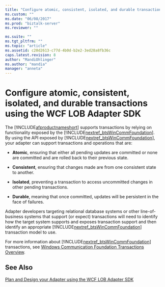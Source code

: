 ```yaml
---
title: "Configure atomic, consistent, isolated, and durable transactions using the WCF LOB Adapter SDK | Microsoft Docs"
ms.custom: ""
ms.date: "06/08/2017"
ms.prod: "biztalk-server"
ms.reviewer: ""

ms.suite: ""
ms.tgt_pltfrm: ""
ms.topic: "article"
ms.assetid: c20d2613-c77d-4b0d-b2e2-3ed28a8fb36c
caps.latest.revision: 8
author: "MandiOhlinger"
ms.author: "mandia"
manager: "anneta"
---
```

# Configure atomic, consistent, isolated, and durable transactions using the WCF LOB Adapter SDK
The [!INCLUDE[afproductnameshort](../../includes/afproductnameshort-md.md)] supports transactions by relying on functionality exposed by the [!INCLUDE[nextref_btsWinCommFoundation](../../includes/nextref-btswincommfoundation-md.md)]. By using the API exposed by [!INCLUDE[nextref_btsWinCommFoundation](../../includes/nextref-btswincommfoundation-md.md)], your adapter can support transactions and operations that are:  
  
-   **Atomic**, ensuring that either all pending updates are committed or none are committed and are rolled back to their previous state.  
  
-   **Consistent**, ensuring that changes made are from one consistent state to another.  
  
-   **Isolated**, preventing a transaction to access uncommitted changes in other pending transactions.  
  
-   **Durable**, meaning that once committed, updates will be persistent in the face of failures.  
  
 Adapter developers targeting relational database systems or other line-of-business systems that support (or expect) transactions will need to identify how the target system supports and exposes transaction support and then identify an appropriate [!INCLUDE[nextref_btsWinCommFoundation](../../includes/nextref-btswincommfoundation-md.md)] transaction model to use.  
  
 For more information about [!INCLUDE[nextref_btsWinCommFoundation](../../includes/nextref-btswincommfoundation-md.md)] transactions, see [Windows Communication Foundation Transactions Overview](https://msdn.microsoft.com/library/ms733904.aspx). 
  
## See Also  
 [Plan and Design your Adapter using the WCF LOB Adapter SDK](../../adapters-and-accelerators/wcf-lob-adapter-sdk/plan-and-design-your-adapter-using-the-wcf-lob-adapter-sdk.md)